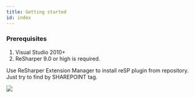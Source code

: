 ```yaml
---
title: Getting started
id: index
---
```


### Prerequisites
1. Visual Studio 2010+
2. ReSharper 9.0 or high is required.

Use ReSharper Extension Manager to install reSP plugin from repository. Just try to find by SHAREPOINT tag.

![](/assets/resp/getting-started/getting-started.gif)
